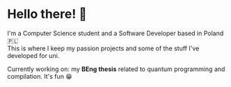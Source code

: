 # Hello there! 👋

I'm a Computer Science student and a Software Developer based in Poland :poland:<br/>
This is where I keep my passion projects and some of the stuff I've developed for uni.

Currently working on: my **BEng thesis** related to quantum programming and compilation. It's fun :grin:
